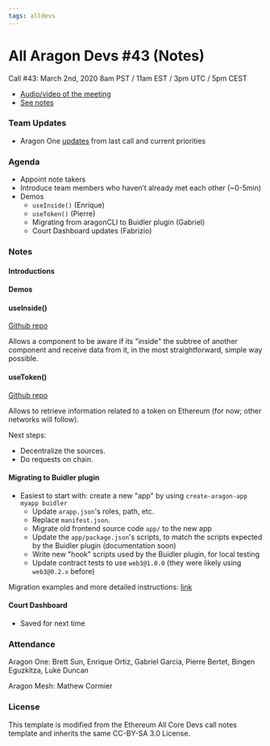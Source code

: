 ```yaml
---
tags: alldevs
---
```


# All Aragon Devs #43 (Notes)
Call #43: March 2nd, 2020 8am PST / 11am EST / 3pm UTC / 5pm CEST

- [Audio/video of the meeting](https://www.youtube.com/watch?v=2ljmwAI1kGg)
- [See notes](#notes)

### Team Updates

* Aragon One [updates](https://forum.aragon.org/t/all-aragon-devs-updates-and-planning-43/1905/2) from last call and current priorities 

### Agenda
* Appoint note takers
* Introduce team members who haven’t already met each other (~0-5min)
* Demos
  - `useInside()` (Enrique)
  - `useToken()` (Pierre)
  - Migrating from aragonCLI to Buidler plugin (Gabriel)
  - Court Dashboard updates (Fabrizio)


### Notes

#### Introductions


#### Demos

#### useInside()

[Github repo](https://github.com/aragon/use-inside)

Allows a component to be aware if its "inside" the subtree of another component and receive data from it, in the most straightforward, simple way possible. 

#### useToken()

[Github repo](https://github.com/aragon/use-token)

Allows to retrieve information related to a token on Ethereum (for now; other networks will follow).

Next steps:
- Decentralize the sources.
- Do requests on chain.

#### Migrating to Buidler plugin

- Easiest to start with: create a new "app" by using `create-aragon-app myapp buidler`
    - Update `arapp.json`'s roles, path, etc.
    - Replace `manifest.json`.
    - Migrate old frontend source code `app/` to the new app
    - Update the `app/package.json`'s scripts, to match the scripts expected by the Buidler plugin (documentation soon)
    - Write new "hook" scripts used by the Buidler plugin, for local testing
    - Update contract tests to use `web3@1.0.0` (they were likely using `web3@0.2.x` before)

Migration examples and more detailed instructions: [link](https://github.com/aragon/aragon-apps/pull/1084)

#### Court Dashboard

- Saved for next time

### Attendance

Aragon One: Brett Sun, Enrique Ortiz, Gabriel Garcia, Pierre Bertet, Bingen Eguzkitza, Luke Duncan

Aragon Mesh: Mathew Cormier


### License
This template is modified from the Ethereum All Core Devs call notes template and inherits the same CC-BY-SA 3.0 License.
